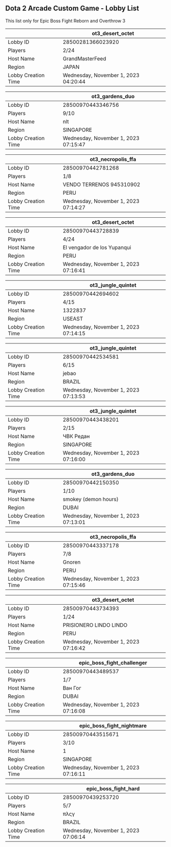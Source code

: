## Dota 2 Arcade Custom Game - Lobby List

This list only for Epic Boss Fight Reborn and Overthrow 3

|  | ot3_desert_octet |
| ------ | ------ |
| Lobby ID | 28500281366023920 |
| Players | 2/24 |
| Host Name | GrandMasterFeed |
| Region | JAPAN |
| Lobby Creation Time | Wednesday, November 1, 2023 04:20:44 |


|  | ot3_gardens_duo |
| ------ | ------ |
| Lobby ID | 28500970443346756 |
| Players | 9/10 |
| Host Name | nlt |
| Region | SINGAPORE |
| Lobby Creation Time | Wednesday, November 1, 2023 07:15:47 |


|  | ot3_necropolis_ffa |
| ------ | ------ |
| Lobby ID | 28500970442781268 |
| Players | 1/8 |
| Host Name | VENDO TERRENOS 945310902 |
| Region | PERU |
| Lobby Creation Time | Wednesday, November 1, 2023 07:14:27 |


|  | ot3_desert_octet |
| ------ | ------ |
| Lobby ID | 28500970443728839 |
| Players | 4/24 |
| Host Name | El vengador de los Yupanqui |
| Region | PERU |
| Lobby Creation Time | Wednesday, November 1, 2023 07:16:41 |


|  | ot3_jungle_quintet |
| ------ | ------ |
| Lobby ID | 28500970442694602 |
| Players | 4/15 |
| Host Name | 1322837 |
| Region | USEAST |
| Lobby Creation Time | Wednesday, November 1, 2023 07:14:15 |


|  | ot3_jungle_quintet |
| ------ | ------ |
| Lobby ID | 28500970442534581 |
| Players | 6/15 |
| Host Name | jebao |
| Region | BRAZIL |
| Lobby Creation Time | Wednesday, November 1, 2023 07:13:53 |


|  | ot3_jungle_quintet |
| ------ | ------ |
| Lobby ID | 28500970443438201 |
| Players | 2/15 |
| Host Name | ЧВК Редан|Василий |
| Region | SINGAPORE |
| Lobby Creation Time | Wednesday, November 1, 2023 07:16:00 |


|  | ot3_gardens_duo |
| ------ | ------ |
| Lobby ID | 28500970442150350 |
| Players | 1/10 |
| Host Name | smokey (demon hours) |
| Region | DUBAI |
| Lobby Creation Time | Wednesday, November 1, 2023 07:13:01 |


|  | ot3_necropolis_ffa |
| ------ | ------ |
| Lobby ID | 28500970443337178 |
| Players | 7/8 |
| Host Name | Gnoren |
| Region | PERU |
| Lobby Creation Time | Wednesday, November 1, 2023 07:15:46 |


|  | ot3_desert_octet |
| ------ | ------ |
| Lobby ID | 28500970443734393 |
| Players | 1/24 |
| Host Name | PRISIONERO LINDO LINDO |
| Region | PERU |
| Lobby Creation Time | Wednesday, November 1, 2023 07:16:42 |


|  | epic_boss_fight_challenger |
| ------ | ------ |
| Lobby ID | 28500970443489537 |
| Players | 1/7 |
| Host Name | Ван Гог |
| Region | DUBAI |
| Lobby Creation Time | Wednesday, November 1, 2023 07:16:08 |


|  | epic_boss_fight_nightmare |
| ------ | ------ |
| Lobby ID | 28500970443515671 |
| Players | 3/10 |
| Host Name | 1 |
| Region | SINGAPORE |
| Lobby Creation Time | Wednesday, November 1, 2023 07:16:11 |


|  | epic_boss_fight_hard |
| ------ | ------ |
| Lobby ID | 28500970439253720 |
| Players | 5/7 |
| Host Name | πλςγ |
| Region | BRAZIL |
| Lobby Creation Time | Wednesday, November 1, 2023 07:06:14 |



